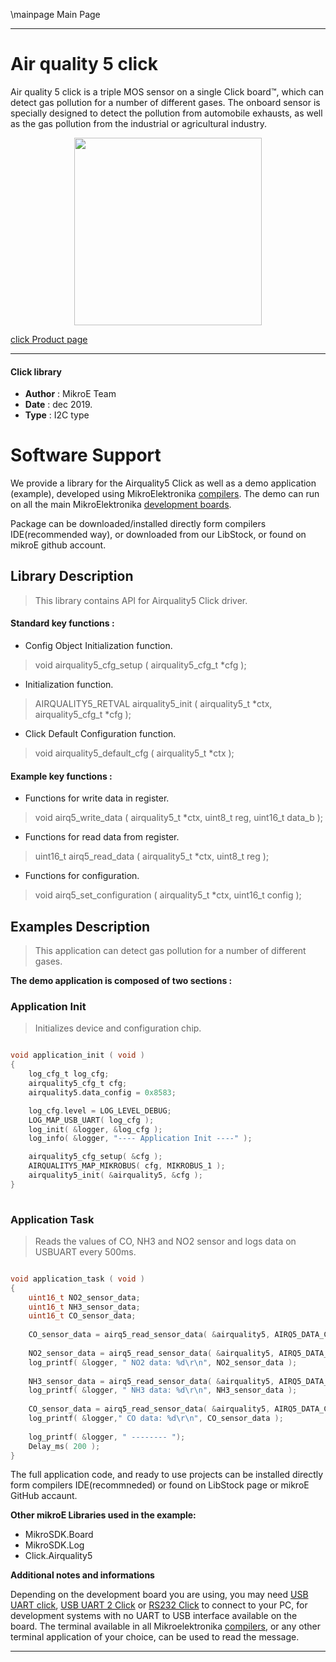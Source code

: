 \mainpage Main Page
 
 

---
# Air quality 5 click

Air quality 5 click is a triple MOS sensor on a single Click board™, which can detect gas pollution for a number of different gases. The onboard sensor is specially designed to detect the pollution from automobile exhausts, as well as the gas pollution from the industrial or agricultural industry.

<p align="center">
  <img src="https://download.mikroe.com/images/click_for_ide/airquality5_click.png" height=300px>
</p>

[click Product page](https://www.mikroe.com/air-quality-5-click)

---


#### Click library 

- **Author**        : MikroE Team
- **Date**          : dec 2019.
- **Type**          : I2C type


# Software Support

We provide a library for the Airquality5 Click 
as well as a demo application (example), developed using MikroElektronika 
[compilers](https://shop.mikroe.com/compilers). 
The demo can run on all the main MikroElektronika [development boards](https://shop.mikroe.com/development-boards).

Package can be downloaded/installed directly form compilers IDE(recommended way), or downloaded from our LibStock, or found on mikroE github account. 

## Library Description

> This library contains API for Airquality5 Click driver.

#### Standard key functions :

- Config Object Initialization function.
> void airquality5_cfg_setup ( airquality5_cfg_t *cfg ); 
 
- Initialization function.
> AIRQUALITY5_RETVAL airquality5_init ( airquality5_t *ctx, airquality5_cfg_t *cfg );

- Click Default Configuration function.
> void airquality5_default_cfg ( airquality5_t *ctx );


#### Example key functions :

- Functions for write data in register.
> void airq5_write_data ( airquality5_t *ctx, uint8_t reg, uint16_t data_b );
 
- Functions for read data from register.
> uint16_t airq5_read_data ( airquality5_t *ctx, uint8_t reg );

- Functions for configuration.
> void airq5_set_configuration ( airquality5_t *ctx, uint16_t config );

## Examples Description
 
> This application can detect gas pollution for a number of different gases.

**The demo application is composed of two sections :**

### Application Init 

> Initializes device and configuration chip. 

```c

void application_init ( void )
{
    log_cfg_t log_cfg;
    airquality5_cfg_t cfg;
    airquality5.data_config = 0x8583;

    log_cfg.level = LOG_LEVEL_DEBUG;
    LOG_MAP_USB_UART( log_cfg );
    log_init( &logger, &log_cfg );
    log_info( &logger, "---- Application Init ----" );

    airquality5_cfg_setup( &cfg );
    AIRQUALITY5_MAP_MIKROBUS( cfg, MIKROBUS_1 );
    airquality5_init( &airquality5, &cfg );
}
  
```

### Application Task

> Reads the values of CO, NH3 and NO2 sensor and logs data on USBUART every 500ms. 

```c

void application_task ( void )
{
    uint16_t NO2_sensor_data;
    uint16_t NH3_sensor_data;
    uint16_t CO_sensor_data;
 
    CO_sensor_data = airq5_read_sensor_data( &airquality5, AIRQ5_DATA_CHANNEL_CO );
      
    NO2_sensor_data = airq5_read_sensor_data( &airquality5, AIRQ5_DATA_CHANNEL_NO2 );
    log_printf( &logger, " NO2 data: %d\r\n", NO2_sensor_data );
      
    NH3_sensor_data = airq5_read_sensor_data( &airquality5, AIRQ5_DATA_CHANNEL_NH3 );
    log_printf( &logger, " NH3 data: %d\r\n", NH3_sensor_data );
     
    CO_sensor_data = airq5_read_sensor_data( &airquality5, AIRQ5_DATA_CHANNEL_CO );
    log_printf( &logger," CO data: %d\r\n", CO_sensor_data );
     
    log_printf( &logger, " -------- ");
    Delay_ms( 200 );
}  

```

The full application code, and ready to use projects can be  installed directly form compilers IDE(recommneded) or found on LibStock page or mikroE GitHub accaunt.

**Other mikroE Libraries used in the example:** 

- MikroSDK.Board
- MikroSDK.Log
- Click.Airquality5

**Additional notes and informations**

Depending on the development board you are using, you may need 
[USB UART click](https://shop.mikroe.com/usb-uart-click), 
[USB UART 2 Click](https://shop.mikroe.com/usb-uart-2-click) or 
[RS232 Click](https://shop.mikroe.com/rs232-click) to connect to your PC, for 
development systems with no UART to USB interface available on the board. The 
terminal available in all Mikroelektronika 
[compilers](https://shop.mikroe.com/compilers), or any other terminal application 
of your choice, can be used to read the message.



---

